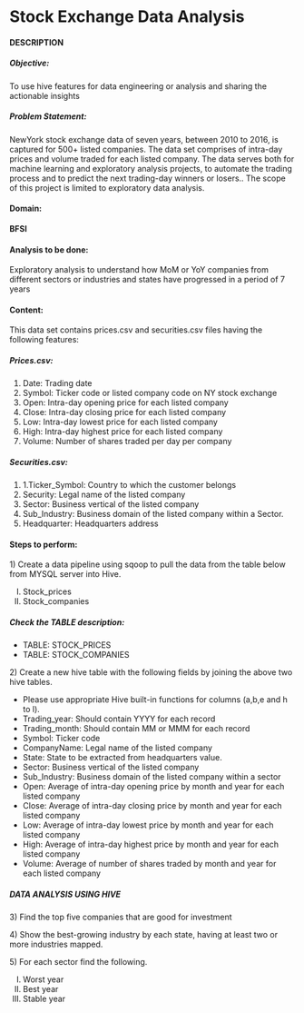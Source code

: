 <h1>Stock Exchange Data Analysis</h1>

<h4>DESCRIPTION</h4>
<h5>Objective:</h5>
<p>To use hive features for data engineering or analysis and sharing the actionable insights</p>
<h5>Problem Statement:</h5>
<p>NewYork stock exchange data of seven years, between 2010 to 2016, is captured for 500+ listed companies. The data set comprises of intra-day prices and volume traded for each listed company. The data serves both for machine learning and exploratory analysis projects, to automate the trading process and to predict the next trading-day winners or losers.. The scope of this project is limited to exploratory data analysis.</p>
<h4>Domain:</h4>
<b>BFSI</b>
<h4>Analysis to be done:</h4>
<p> Exploratory analysis to understand how MoM or YoY companies from different sectors or industries and states have progressed in a period of 7 years</p>
<h4>Content:</h4>
<p>This data set contains prices.csv and securities.csv files having the following features:</p>
<h5>Prices.csv:</h5>
<ol>
<li>Date: Trading date</li>
<li>Symbol: Ticker code or listed company code on NY stock exchange</li>
<li>Open: Intra-day opening price for each listed company</li>
<li>Close: Intra-day closing price for each listed company</li>
<li>Low: Intra-day lowest price for each listed company</li>
<li>High: Intra-day highest price for each listed company</li>
<li>Volume: Number of shares traded per day per company</li>
</ol>
<h5>Securities.csv:</h5>
<ol>
<li>1.Ticker_Symbol: Country to which the customer belongs</li>
<li>Security: Legal name of the listed company</li>
<li>Sector: Business vertical of the listed company</li>
<li>Sub_Industry: Business domain of the listed company within a Sector.</li>
<li>Headquarter: Headquarters address</li>
</ol>  
<h4>Steps to perform:</h4>
<p>1) Create a data pipeline using sqoop to pull the data from the table below from MYSQL server into Hive.</p>
<ol type="I">
<li>Stock_prices</li>
<li>Stock_companies</li>
</ol>  
<h5>Check the TABLE description:</h5>
<ul>
<li>TABLE: STOCK_PRICES</li>
<li>TABLE: STOCK_COMPANIES</li>
</ul>  
<p>2) Create a new hive table with the following fields by joining the above two hive tables.</p>
<ul>
<li>Please use appropriate Hive built-in functions for columns (a,b,e and h to l).</li>
<li>Trading_year: Should contain YYYY for each record</li>
<li>Trading_month: Should contain MM or MMM for each record</li>
<li>Symbol: Ticker code</li>
<li>CompanyName: Legal name of the listed company</li>
<li>State: State to be extracted from headquarters value.</li>
<li>Sector: Business vertical of the listed company</li>
<li>Sub_Industry: Business domain of the listed company within a sector</li>
<li>Open: Average of intra-day opening price by month and year for each listed company</li>
<li>Close: Average of intra-day closing price by month and year for each listed company</li>
<li>Low: Average of intra-day lowest price by month and year for each listed company</li>
<li>High: Average of intra-day highest price by month and year for each listed company</li>
<li>Volume: Average of number of shares traded by month and year for each listed company</li>
  </ul>
<h5>DATA ANALYSIS USING HIVE</h5>
 <p>3) Find the top five companies that are good for investment</p>
 <p>4) Show the best-growing industry by each state, having at least two or more industries mapped.</p>
 <p>5) For each sector find the following.</p>
<ol type="I">
<li> Worst year</li>
<li> Best year</li>
<li> Stable year</li>
  </ol>
